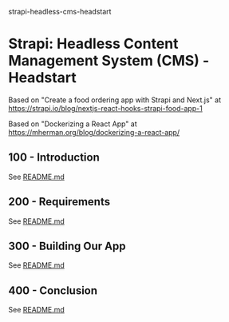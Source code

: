 strapi-headless-cms-headstart
# Strapi: Headless Content Management System (CMS) - Headstart

Based on "Create a food ordering app with Strapi and Next.js" at https://strapi.io/blog/nextjs-react-hooks-strapi-food-app-1

Based on "Dockerizing a React App" at https://mherman.org/blog/dockerizing-a-react-app/

## 100 - Introduction

See [README.md](./100/README.md)

## 200 - Requirements

See [README.md](./200/README.md)

## 300 - Building Our App

See [README.md](./300/README.md)

## 400 - Conclusion

See [README.md](./400/README.md)
